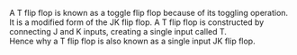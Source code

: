 A T flip flop is known as a toggle flip flop because of its toggling operation.<br/>It is a modified form of the JK flip flop. A T flip flop is constructed by connecting J and K inputs, creating a single input called T.<br/>Hence why a T flip flop is also known as a single input JK flip flop.
  
  
